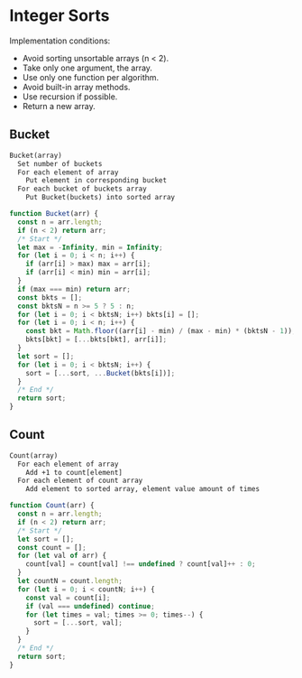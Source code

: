 # Integer Sorts

Implementation conditions:

* Avoid sorting unsortable arrays (n < 2).
* Take only one argument, the array.
* Use only one function per algorithm.
* Avoid built-in array methods.
* Use recursion if possible.
* Return a new array.

## Bucket

```txt
Bucket(array)
  Set number of buckets
  For each element of array
    Put element in corresponding bucket
  For each bucket of buckets array
    Put Bucket(buckets) into sorted array
```

```javascript
function Bucket(arr) {
  const n = arr.length;
  if (n < 2) return arr;
  /* Start */
  let max = -Infinity, min = Infinity;
  for (let i = 0; i < n; i++) {
    if (arr[i] > max) max = arr[i];
    if (arr[i] < min) min = arr[i];
  }
  if (max === min) return arr;
  const bkts = [];
  const bktsN = n >= 5 ? 5 : n;
  for (let i = 0; i < bktsN; i++) bkts[i] = [];
  for (let i = 0; i < n; i++) {
    const bkt = Math.floor((arr[i] - min) / (max - min) * (bktsN - 1));
    bkts[bkt] = [...bkts[bkt], arr[i]];
  }
  let sort = [];
  for (let i = 0; i < bktsN; i++) {
    sort = [...sort, ...Bucket(bkts[i])];
  }
  /* End */
  return sort;
}
```

## Count

```txt
Count(array)
  For each element of array
    Add +1 to count[element]
  For each element of count array
    Add element to sorted array, element value amount of times
```

```javascript
function Count(arr) {
  const n = arr.length;
  if (n < 2) return arr;
  /* Start */
  let sort = [];
  const count = [];
  for (let val of arr) {
    count[val] = count[val] !== undefined ? count[val]++ : 0;
  }
  let countN = count.length;
  for (let i = 0; i < countN; i++) {
    const val = count[i];
    if (val === undefined) continue;
    for (let times = val; times >= 0; times--) {
      sort = [...sort, val];
    }
  }
  /* End */
  return sort;
}
```
